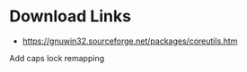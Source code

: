 # Download Links
 - https://gnuwin32.sourceforge.net/packages/coreutils.htm


 Add caps lock remapping
